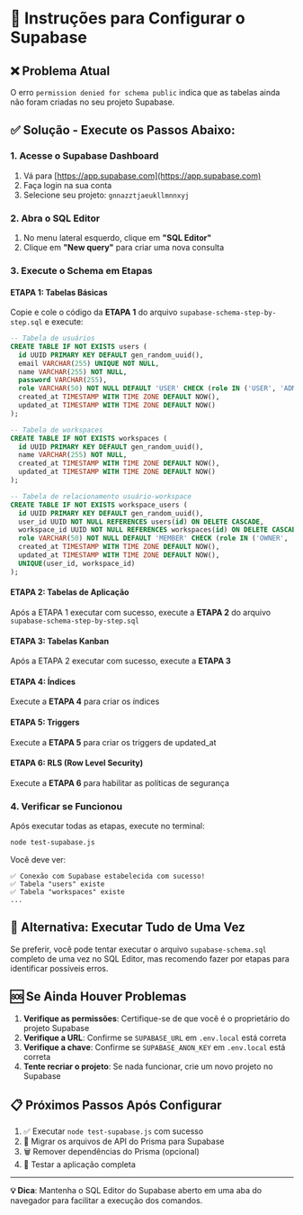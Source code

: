 # 🚀 Instruções para Configurar o Supabase

## ❌ Problema Atual
O erro `permission denied for schema public` indica que as tabelas ainda não foram criadas no seu projeto Supabase.

## ✅ Solução - Execute os Passos Abaixo:

### 1. Acesse o Supabase Dashboard
1. Vá para [https://app.supabase.com](https://app.supabase.com)
2. Faça login na sua conta
3. Selecione seu projeto: `gnnazztjaeukllmnnxyj`

### 2. Abra o SQL Editor
1. No menu lateral esquerdo, clique em **"SQL Editor"**
2. Clique em **"New query"** para criar uma nova consulta

### 3. Execute o Schema em Etapas

#### ETAPA 1: Tabelas Básicas
Copie e cole o código da **ETAPA 1** do arquivo `supabase-schema-step-by-step.sql` e execute:

```sql
-- Tabela de usuários
CREATE TABLE IF NOT EXISTS users (
  id UUID PRIMARY KEY DEFAULT gen_random_uuid(),
  email VARCHAR(255) UNIQUE NOT NULL,
  name VARCHAR(255) NOT NULL,
  password VARCHAR(255),
  role VARCHAR(50) NOT NULL DEFAULT 'USER' CHECK (role IN ('USER', 'ADMIN')),
  created_at TIMESTAMP WITH TIME ZONE DEFAULT NOW(),
  updated_at TIMESTAMP WITH TIME ZONE DEFAULT NOW()
);

-- Tabela de workspaces
CREATE TABLE IF NOT EXISTS workspaces (
  id UUID PRIMARY KEY DEFAULT gen_random_uuid(),
  name VARCHAR(255) NOT NULL,
  created_at TIMESTAMP WITH TIME ZONE DEFAULT NOW(),
  updated_at TIMESTAMP WITH TIME ZONE DEFAULT NOW()
);

-- Tabela de relacionamento usuário-workspace
CREATE TABLE IF NOT EXISTS workspace_users (
  id UUID PRIMARY KEY DEFAULT gen_random_uuid(),
  user_id UUID NOT NULL REFERENCES users(id) ON DELETE CASCADE,
  workspace_id UUID NOT NULL REFERENCES workspaces(id) ON DELETE CASCADE,
  role VARCHAR(50) NOT NULL DEFAULT 'MEMBER' CHECK (role IN ('OWNER', 'ADMIN', 'MEMBER')),
  created_at TIMESTAMP WITH TIME ZONE DEFAULT NOW(),
  updated_at TIMESTAMP WITH TIME ZONE DEFAULT NOW(),
  UNIQUE(user_id, workspace_id)
);
```

#### ETAPA 2: Tabelas de Aplicação
Após a ETAPA 1 executar com sucesso, execute a **ETAPA 2** do arquivo `supabase-schema-step-by-step.sql`

#### ETAPA 3: Tabelas Kanban
Após a ETAPA 2 executar com sucesso, execute a **ETAPA 3**

#### ETAPA 4: Índices
Execute a **ETAPA 4** para criar os índices

#### ETAPA 5: Triggers
Execute a **ETAPA 5** para criar os triggers de updated_at

#### ETAPA 6: RLS (Row Level Security)
Execute a **ETAPA 6** para habilitar as políticas de segurança

### 4. Verificar se Funcionou
Após executar todas as etapas, execute no terminal:

```bash
node test-supabase.js
```

Você deve ver:
```
✅ Conexão com Supabase estabelecida com sucesso!
✅ Tabela "users" existe
✅ Tabela "workspaces" existe
...
```

## 🔧 Alternativa: Executar Tudo de Uma Vez

Se preferir, você pode tentar executar o arquivo `supabase-schema.sql` completo de uma vez no SQL Editor, mas recomendo fazer por etapas para identificar possíveis erros.

## 🆘 Se Ainda Houver Problemas

1. **Verifique as permissões**: Certifique-se de que você é o proprietário do projeto Supabase
2. **Verifique a URL**: Confirme se `SUPABASE_URL` em `.env.local` está correta
3. **Verifique a chave**: Confirme se `SUPABASE_ANON_KEY` em `.env.local` está correta
4. **Tente recriar o projeto**: Se nada funcionar, crie um novo projeto no Supabase

## 📋 Próximos Passos Após Configurar

1. ✅ Executar `node test-supabase.js` com sucesso
2. 🔄 Migrar os arquivos de API do Prisma para Supabase
3. 🗑️ Remover dependências do Prisma (opcional)
4. 🚀 Testar a aplicação completa

---

**💡 Dica**: Mantenha o SQL Editor do Supabase aberto em uma aba do navegador para facilitar a execução dos comandos.